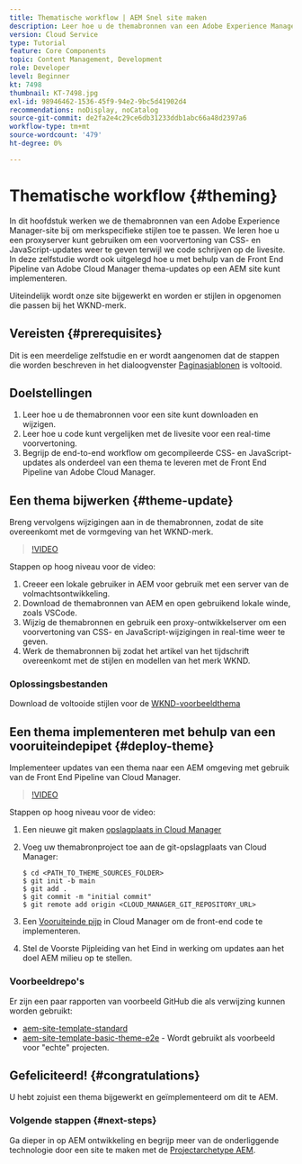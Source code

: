 ```yaml
---
title: Thematische workflow | AEM Snel site maken
description: Leer hoe u de themabronnen van een Adobe Experience Manager-site kunt bijwerken om merkspecifieke stijlen toe te passen. Leer hoe u een proxyserver gebruikt om een live voorvertoning van CSS- en Javascript-updates weer te geven. In deze zelfstudie wordt ook uitgelegd hoe u met behulp van de Front End Pipeline van Adobe Cloud Manager thema-updates op een AEM site kunt implementeren.
version: Cloud Service
type: Tutorial
feature: Core Components
topic: Content Management, Development
role: Developer
level: Beginner
kt: 7498
thumbnail: KT-7498.jpg
exl-id: 98946462-1536-45f9-94e2-9bc5d41902d4
recommendations: noDisplay, noCatalog
source-git-commit: de2fa2e4c29ce6db31233ddb1abc66a48d2397a6
workflow-type: tm+mt
source-wordcount: '479'
ht-degree: 0%

---
```


# Thematische workflow {#theming}

In dit hoofdstuk werken we de themabronnen van een Adobe Experience Manager-site bij om merkspecifieke stijlen toe te passen. We leren hoe u een proxyserver kunt gebruiken om een voorvertoning van CSS- en JavaScript-updates weer te geven terwijl we code schrijven op de livesite. In deze zelfstudie wordt ook uitgelegd hoe u met behulp van de Front End Pipeline van Adobe Cloud Manager thema-updates op een AEM site kunt implementeren.

Uiteindelijk wordt onze site bijgewerkt en worden er stijlen in opgenomen die passen bij het WKND-merk.

## Vereisten {#prerequisites}

Dit is een meerdelige zelfstudie en er wordt aangenomen dat de stappen die worden beschreven in het dialoogvenster [Paginasjablonen](./page-templates.md) is voltooid.

## Doelstellingen

1. Leer hoe u de themabronnen voor een site kunt downloaden en wijzigen.
1. Leer hoe u code kunt vergelijken met de livesite voor een real-time voorvertoning.
1. Begrijp de end-to-end workflow om gecompileerde CSS- en JavaScript-updates als onderdeel van een thema te leveren met de Front End Pipeline van Adobe Cloud Manager.

## Een thema bijwerken {#theme-update}

Breng vervolgens wijzigingen aan in de themabronnen, zodat de site overeenkomt met de vormgeving van het WKND-merk.

>[!VIDEO](https://video.tv.adobe.com/v/332918/?quality=12&learn=on)

Stappen op hoog niveau voor de video:

1. Creeer een lokale gebruiker in AEM voor gebruik met een server van de volmachtsontwikkeling.
1. Download de themabronnen van AEM en open gebruikend lokale winde, zoals VSCode.
1. Wijzig de themabronnen en gebruik een proxy-ontwikkelserver om een voorvertoning van CSS- en JavaScript-wijzigingen in real-time weer te geven.
1. Werk de themabronnen bij zodat het artikel van het tijdschrift overeenkomt met de stijlen en modellen van het merk WKND.

### Oplossingsbestanden

Download de voltooide stijlen voor de [WKND-voorbeeldthema](assets/theming/WKND-THEME-src-1.1.zip)

## Een thema implementeren met behulp van een vooruiteindepipet {#deploy-theme}

Implementeer updates van een thema naar een AEM omgeving met gebruik van de Front End Pipeline van Cloud Manager.

>[!VIDEO](https://video.tv.adobe.com/v/338722/?quality=12&learn=on)

Stappen op hoog niveau voor de video:

1. Een nieuwe git maken [opslagplaats in Cloud Manager](https://experienceleague.adobe.com/docs/experience-manager-cloud-manager/using/managing-code/cloud-manager-repositories.html)
1. Voeg uw themabronproject toe aan de git-opslagplaats van Cloud Manager:

   ```shell
   $ cd <PATH_TO_THEME_SOURCES_FOLDER>
   $ git init -b main
   $ git add .
   $ git commit -m "initial commit"
   $ git remote add origin <CLOUD_MANAGER_GIT_REPOSITORY_URL>
   ```

1. Een [Vooruiteinde pijp](https://experienceleague.adobe.com/docs/experience-manager-cloud-service/implementing/using-cloud-manager/cicd-pipelines/introduction-ci-cd-pipelines.html) in Cloud Manager om de front-end code te implementeren.
1. Stel de Voorste Pijpleiding van het Eind in werking om updates aan het doel AEM milieu op te stellen.

### Voorbeeldrepo&#39;s

Er zijn een paar rapporten van voorbeeld GitHub die als verwijzing kunnen worden gebruikt:

* [aem-site-template-standard](https://github.com/adobe/aem-site-template-standard)
* [aem-site-template-basic-theme-e2e](https://github.com/adobe/aem-site-template-basic-theme-e2e) - Wordt gebruikt als voorbeeld voor &quot;echte&quot; projecten.

## Gefeliciteerd! {#congratulations}

U hebt zojuist een thema bijgewerkt en geïmplementeerd om dit te AEM.

### Volgende stappen {#next-steps}

Ga dieper in op AEM ontwikkeling en begrijp meer van de onderliggende technologie door een site te maken met de [Projectarchetype AEM](../project-archetype/overview.md).
